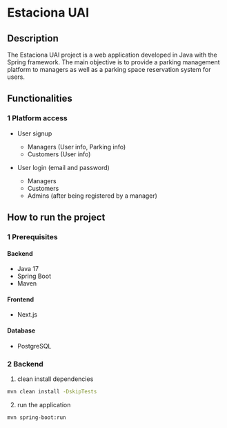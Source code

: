 # Estaciona UAI

## Description
The Estaciona UAI project is a web application developed in Java with the
Spring framework. The main objective is to provide a parking management 
platform to managers as well as a parking space reservation system for users.

## Functionalities

### 1 Platform access
- User signup
  - Managers (User info, Parking info)
  - Customers (User info)

- User login (email and password)
  - Managers
  - Customers
  - Admins (after being registered by a manager)

## How to run the project

### 1 Prerequisites
#### Backend
- Java 17
- Spring Boot
- Maven
#### Frontend
- Next.js
#### Database
- PostgreSQL

### 2 Backend
1. clean install dependencies
```bash
mvn clean install -DskipTests
```

2. run the application
```bash
mvn spring-boot:run
```
